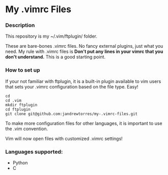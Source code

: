 # My .vimrc Files

### Description
This repository is my ~/.vim/ftplugin/ folder.

These are bare-bones .vimrc files. No fancy external plugins, just what you need. My rule with .vimrc files is <b>Don't put any lines in your vimrc that you don't understand.</b> This is a good starting point.

### How to set up
If your not familiar with ftplugin, it is a built-in plugin available to vim 
users that sets your .vimrc configuration based on the file type. Easy!
```
cd
cd .vim
mkdir ftplugin
cd ftplugin
git clone git@github.com:jandrewtorres/my-.vimrc-files.git
```
To make more configuration files for other languages, it is important to use
the <language>.vim convention.

Vim will now open files with customized .vimrc settings!

### Languages supported:
- Python
- C
